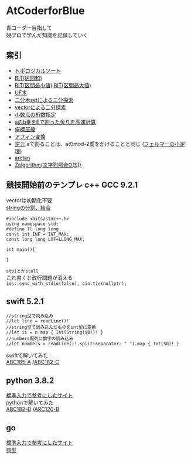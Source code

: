 # AtCoderforBlue
青コーダー目指して  
競プロで学んだ知識を記録していく  
## 索引  
- [トポロジカルソート](https://github.com/haruponponpopon/AtCoderforLightBlue/blob/main/sort/topological_sort.cpp)  
- [BIT(区間和)](https://github.com/haruponponpopon/AtCoderforLightBlue/blob/main/bit/BIT.cpp)  
- [BIT(区間最小値)](https://github.com/haruponponpopon/AtCoderforBlue/blob/main/search/binary_search_min.cpp)  [BIT(区間最大値)](https://github.com/haruponponpopon/AtCoderforLightBlue/blob/main/search/rmq.cpp)
- [UF木](https://github.com/haruponponpopon/AtCoderforLightBlue/blob/main/search/UnionFindTree.cpp)  
- [二分木setによる二分探索](https://github.com/haruponponpopon/AtCoderforLightBlue/blob/main/search/binary_tree_search.cpp)  
- [vectorによる二分探索](https://github.com/haruponponpopon/AtCoderforLightBlue/blob/main/search)  
- [小数点の桁数指定](https://github.com/haruponponpopon/AtCoderforLightBlue/blob/main/tips/print.cpp)
- [aのb乗をEで割った余りを高速計算](https://github.com/haruponponpopon/AtCoderforLightBlue/blob/main/math_algorithm/pow.cpp)
- [座標圧縮](https://github.com/haruponponpopon/AtCoderforLightBlue/blob/main/math_algorithm/coordinate_compression.cpp)
- [アフィン変換](https://qiita.com/RubyLrving/items/d4db90cbfc1a397eb139)
- [逆元](https://qiita.com/sesame0224/items/f2ac77c367f588c0d29d) aで割ることは、aのmod-2乗をかけることと同じ
 ([フェルマーの小定理](https://ja.wikipedia.org/wiki/%E3%83%95%E3%82%A7%E3%83%AB%E3%83%9E%E3%83%BC%E3%81%AE%E5%B0%8F%E5%AE%9A%E7%90%86))
- [arctan](https://cpprefjp.github.io/reference/cmath/atan2.html)
- [Zalgorithm(文字列照合O(S))](https://qiita.com/Pro_ktmr/items/16904c9570aa0953bf05)
## 競技開始前のテンプレ  c++ GCC 9.2.1
vectorは初期化不要  
[stringの分割、結合](https://atcoder.jp/contests/abc223/editorial/2776)
```
#include <bits/stdc++.h>
using namespace std;
#define ll long long
const int INF = INT_MAX;
const long long LOF=LLONG_MAX;

int main(){
    
}
```
`stoiとかstoll`  
これ書くと改行問題が消える  
`
ios::sync_with_stdio(false), cin.tie(nullptr);
`
## swift 5.2.1
    //string型で読み込み
    //let line = readLine()!
    //string型で読み込んだものをint型に変換
    //let ii = n.map { Int(String($0))! }
    //numbers配列に数字の読み込み
    //let numbers = readLine()!.split(separator: " ").map { Int($0)! }
swiftで解いてみた  
[ABC185-A](https://atcoder.jp/contests/abc185/submissions/22780120)
/[ABC182-C](https://atcoder.jp/contests/abc182/submissions/22781335)

## python 3.8.2  
[標準入力で参考にしたサイト](https://qiita.com/jamjamjam/items/e066b8c7bc85487c0785)  
pythonで解いてみた  
[ABC182-D](https://atcoder.jp/contests/abc182/submissions/22783285)  /[ARC120-B](https://atcoder.jp/contests/arc120/submissions/22921382)  
## go
[標準入力で参考にしたサイト](https://qiita.com/syumai/items/d4d436eacc58ffbd8200)  
[典型](https://atcoder.jp/contests/typical90/submissions/23940277)
